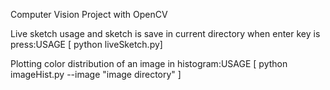 Computer Vision Project with OpenCV

Live sketch usage and sketch is save in current directory when enter key is press:USAGE [ python liveSketch.py]

Plotting color distribution of an image in histogram:USAGE [ python  imageHist.py  --image  "image directory" ]

